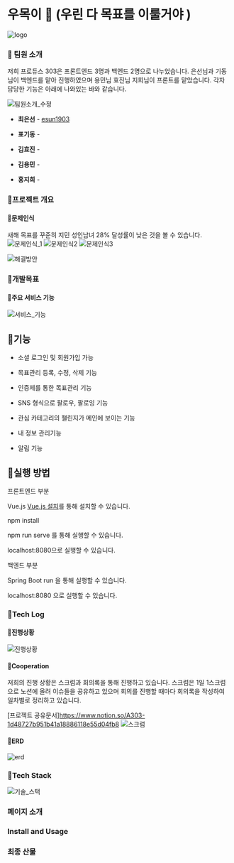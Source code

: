 # 우목이 🌳 (우린 다 목표를 이룰거야 )

![logo](/uploads/2d3df481f6a0d3c3761deffb5034cb0c/logo.PNG)

 

### 🌱 팀원 소개

저희 프로듀스 303은 프론트엔드 3명과 백엔드 2명으로 나누었습니다. 
은선님과 기동님이 백엔드를 맡아 진행하였으며 용민님 효진님 지희님이 프론트를 맡았습니다. 
각자 담당한 기능은 아래에 나와있는 바와 같습니다. 

![팀원소개_수정](/uploads/64826c416cb60a08bbfe7d075dd3ba3d/팀원소개_수정.PNG)

- **최은선** - [esun1903](https://github.com/esun1903) 

- **표기동** - 

- **김효진** - 

- **김용민** -

- **홍지희** - 

  

### 🌱프로젝트 개요

#### 🌱문제인식  

새해 목표를 꾸준히 지민 성인남녀 28% 달성률이 낮은 것을 볼 수 있습니다. 
![문제인식_1](/uploads/54bc26112aebb7eaf7849afed6867185/문제인식_1.PNG)
![문제인식2](/uploads/42bf69ad5c5387fe4a224beb92e2ff9c/문제인식2.PNG)
![문제인식3](/uploads/304764dd7f8a9c33ad219ec4fdf4c87e/문제인식3.PNG)



![해결방안](/uploads/049afd0d4caba31a6632b44215ae26c6/해결방안.PNG)

### 🌱개발목표

#### 🌱주요 서비스 기능

![서비스_기능](/uploads/17b64fcc5f11b79c63f2acc7dcd5bb03/서비스_기능.PNG)



## 🌱기능

- 소셜 로그인 및 회원가입 가능

- 목표관리 등록, 수정, 삭제 기능

- 인증제를 통한 목표관리 기능

- SNS 형식으로 팔로우, 팔로잉 기능

- 관심 카테고리의 챌린지가 메인에 보이는 기능

- 내 정보 관리기능

- 알림 기능 

  

## 🌱실행 방법 

프론트엔드 부분

Vue.js [Vue.js 설치](https://kr.vuejs.org/v2/guide/index.html)를 통해 설치할 수 있습니다. 

npm install 

npm run serve 를 통해 실행할 수 있습니다. 

localhost:8080으로 실행할 수 있습니다.



백엔드 부분 

Spring Boot run 을 통해 실행할 수 있습니다. 

localhost:8080 으로 실행할 수 있습니다. 



### 🌱Tech Log


#### 🌱진행상황

![진행상황](/uploads/2604d1a22d225fb31a5c7236d5e7b8ff/진행상황.PNG)



#### 🌱Cooperation

 저희의 진행 상황은 스크럼과 회의록을 통해 진행하고 있습니다. 스크럼은  1일 1스크럼으로  노션에 올려 이슈들을 공유하고 있으며 회의를 진행할 때마다 회의록을 작성하여 일차별로 정리하고 있습니다.

[프로젝트 공유문서]https://www.notion.so/A303-1d48727b951b41a18886118e55d04fb8
![스크럼](/uploads/23af022e3d6741638aa7bd1651bb2038/스크럼.PNG)

#### 🌱ERD

![erd](/uploads/0815b418a07c92cab0eff9501285027f/erd.png)

### 🌱Tech Stack

![기술_스택](/uploads/89c229c548e6a066987f62439f2ac1ce/기술_스택.PNG)

### 페이지 소개 

### Install and Usage

### 최종 산물

